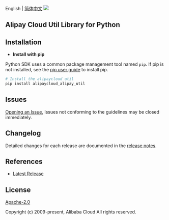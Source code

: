 English | [简体中文](README-CN.md)
![](https://aliyunsdk-pages.alicdn.com/icons/AlibabaCloud.svg)

## Alipay Cloud Util Library for Python

## Installation
- **Install with pip**

Python SDK uses a common package management tool named `pip`. If pip is not installed, see the [pip user guide](https://pip.pypa.io/en/stable/installing/?spm=5176.doc53090.2.7.zHDiNV "pip User Guide") to install pip.

```bash
# Install the alipaycloud util
pip install alipaycloud_alipay_util
```

## Issues
[Opening an Issue](https://github.com/aliyun/alipaycloud/issues/new), Issues not conforming to the guidelines may be closed immediately.

## Changelog
Detailed changes for each release are documented in the [release notes](./ChangeLog.md).

## References
* [Latest Release](https://github.com/aliyun/alipaycloud)

## License
[Apache-2.0](http://www.apache.org/licenses/LICENSE-2.0)

Copyright (c) 2009-present, Alibaba Cloud All rights reserved.